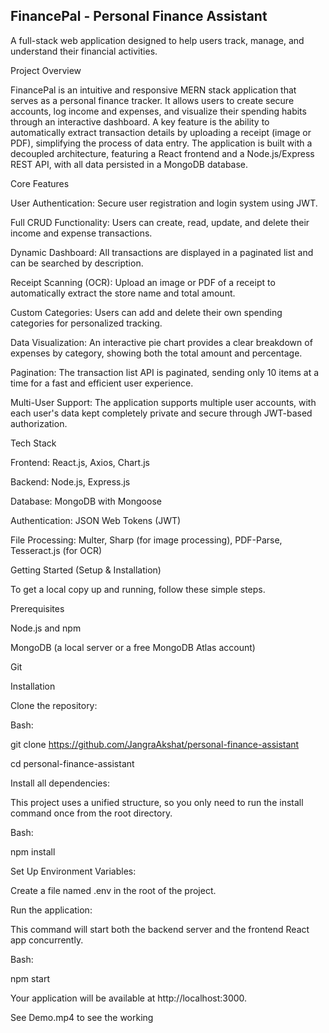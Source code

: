 ## FinancePal - Personal Finance Assistant

A full-stack web application designed to help users track, manage, and understand their financial activities.

Project Overview

FinancePal is an intuitive and responsive MERN stack application that serves as a personal finance tracker. It allows users to create secure accounts, log income and expenses, and visualize their spending habits through an interactive dashboard. A key feature is the ability to automatically extract transaction details by uploading a receipt (image or PDF), simplifying the process of data entry. The application is built with a decoupled architecture, featuring a React frontend and a Node.js/Express REST API, with all data persisted in a MongoDB database.


Core Features

User Authentication: Secure user registration and login system using JWT.

Full CRUD Functionality: Users can create, read, update, and delete their income and expense transactions.

Dynamic Dashboard: All transactions are displayed in a paginated list and can be searched by description.

Receipt Scanning (OCR): Upload an image or PDF of a receipt to automatically extract the store name and total amount.

Custom Categories: Users can add and delete their own spending categories for personalized tracking.

Data Visualization: An interactive pie chart provides a clear breakdown of expenses by category, showing both the total amount and percentage.

Pagination: The transaction list API is paginated, sending only 10 items at a time for a fast and efficient user experience.

Multi-User Support: The application supports multiple user accounts, with each user's data kept completely private and secure through JWT-based authorization.



Tech Stack 

Frontend: React.js, Axios, Chart.js

Backend: Node.js, Express.js

Database: MongoDB with Mongoose

Authentication: JSON Web Tokens (JWT)

File Processing: Multer, Sharp (for image processing), PDF-Parse, Tesseract.js (for OCR)



Getting Started (Setup & Installation)

To get a local copy up and running, follow these simple steps.



Prerequisites

Node.js and npm

MongoDB (a local server or a free MongoDB Atlas account)

Git



Installation

Clone the repository:

Bash:

git clone https://github.com/JangraAkshat/personal-finance-assistant

cd personal-finance-assistant



Install all dependencies:

This project uses a unified structure, so you only need to run the install command once from the root directory.

Bash:

npm install



Set Up Environment Variables:

Create a file named .env in the root of the project.




Run the application:

This command will start both the backend server and the frontend React app concurrently.

Bash:

npm start


Your application will be available at http://localhost:3000.


See Demo.mp4 to see the working
